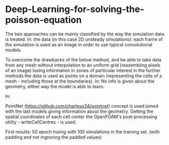 # Deep-Learning-for-solving-the-poisson-equation

The two approaches can be mainly classified by the way the simulation data is treated. 
In: 
the data (in this case 2D unsteady simulations): each frame of the simulation is used as an image in order to use typical convolutional models.

To overcome the drawbacks of the below method, and be able to take data from any mesh without interpolation to an uniform grid (ressembling pixels of an image) losing information in zones of particular interest in the further methods the data is used as points on a domain (representing the cells of a mesh - including those at the boundaries).
In:
No info is given about the geometry, either way the model is able to learn. 

In:

PointNet (https://github.com/charlesq34/pointnet) concept is used joined with the last models giving information about the geometry. Getting the spatial coordinates of each cell center the OpenFOAM's post-processing utility - writeCellCentres - is used. 

First results: 50 epoch trainig with 100 simulations in the training set. (with padding and not ingnoring the padded values)




